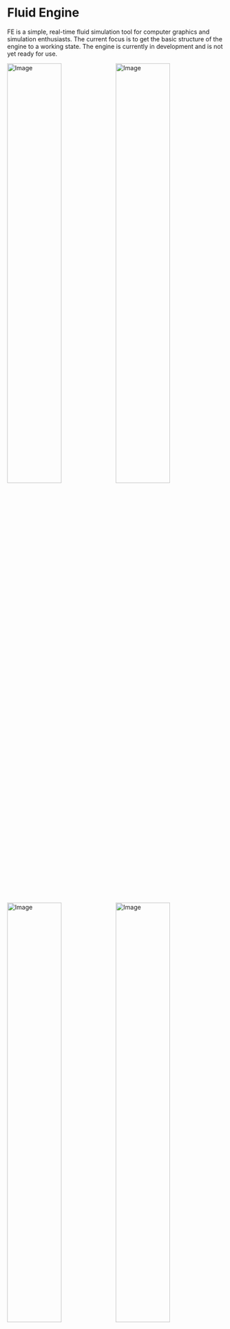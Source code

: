 # Fluid Engine
FE is a simple, real-time fluid simulation tool for computer graphics and simulation enthusiasts. The current focus is to get the basic structure of the engine to a working state. The engine is currently in development and is not yet ready for use. 

<img src="https://github.com/Goubermouche/FluidEngine/blob/master/Images/1.png" alt="Image" width="50%"></img><img src="https://github.com/Goubermouche/FluidEngine/blob/master/Images/2.png" alt="Image" width="50%"></img>
<img src="https://github.com/Goubermouche/FluidEngine/blob/master/Images/3.png" alt="Image" width="50%"></img><img src="https://github.com/Goubermouche/FluidEngine/blob/master/Images/4.png" alt="Image" width="50%"></img>

## Getting up and running
Visual Studio 2022 is recommended, but older versions should work after a few updates to the [Setup.bat](https://github.com/Goubermouche/FluidEngine/blob/master/Setup.bat) and [premake5.lua](https://github.com/Goubermouche/FluidEngine/blob/master/premake5.lua) files. Additionally, an **Nvidia GPU** is required for running the CUDA code.

<ins>**1. Downloading CUDA**</ins>   
Download the [CUDA toolkit](https://developer.nvidia.com/cuda-toolkit) and follow the setup instructions for your system. The project runs on CUDA toolkit version 11.7, however, older or newer versions will probably work aswell. Older versions of the toolkit can be found [here](https://developer.nvidia.com/cuda-toolkit-archive). Note that if you're using a different version of CUDA you will have to update the [premake5.lua](https://github.com/Goubermouche/FluidEngine/blob/master/premake5.lua) file.

<ins>**2. Downloading Vulkan**</ins>   
Download the [Vulkan SDK](https://vulkan.lunarg.com/) and follow the setup instructions for your system. 

<ins>**3. Downloading the repository:**</ins>   
Clone the repository with `git clone --recursive https://github.com/Goubermouche/FluidEngine.git`.
If the repository was cloned non-recursively previously, use `git submodule update --init` to clone the necessary submodules.

<ins>**4. Configuring the dependencies:**</ins>   
Run the [Setup.bat](https://github.com/Goubermouche/FluidEngine/blob/master/Setup.bat) file found in the root directory. This will create project files for VS2022.

Note: it is recommended that you use the Release configuration for optimal performance (SPIR-V and CUDA performance suffer greatly in Debug).

## Plans
The current plans and known issues can be found [here](https://trello.com/b/WBXdDTXZ/fluidengine). 
### Long term plans
* ~~Engine core, editor & basic renderer~~
* ~~CUDA integration~~
* ~~First fluid simulation~~
* ~~Better component integration and renderer extension~~
* ~~Editor style pass~~
* ...

## Dependencies & Requirements
Note that CUDA and Vulkan have to be installed on the target system in order for the project to compile successfully. All other dependencies are already included and will be downloaded and set up automatically.

|Dependency|Description & Usage|
|---|---|
|[**CUDA**](https://developer.nvidia.com/cuda-downloads)|as a parallel computing platform and application programming interface.|
|[**GLFW**](https://github.com/TheCherno/GLFW)|OpenGL window API|
|[**GLUT**](https://www.opengl.org/resources/libraries/glut/glut_downloads.php)|OpenGL API wrapper|
|[**Vulkan**](https://www.lunarg.com/vulkan-sdk/)|Rendering API, currently only used for parsing shaders.|
|[**ImGui**](https://github.com/TheCherno/imgui)|Stateless GUI, works as the core of the editor.|
|[**glm**](https://github.com/g-truc/glm)|Math functions and utilities.|
|[**entt**](https://github.com/skypjack/entt)|Fast ECS, core of the entire application.|
|[**cereal**](https://uscilab.github.io/cereal/)|Simple serialization library used to save & load ECS scenes.|
|[**tinyobjloader**](https://github.com/tinyobjloader/tinyobjloader)|.obj Model loader.|
|[**stb**](https://github.com/nothings/stb)|Utility libraries (stb_image.h, stb_image_write.h)|

## Release Notes
## Screenshots
